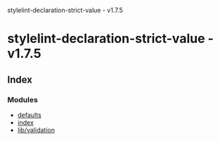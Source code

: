 stylelint-declaration-strict-value - v1.7.5

# stylelint-declaration-strict-value - v1.7.5

## Index

### Modules

* [defaults](modules/defaults.md)
* [index](modules/index.md)
* [lib/validation](modules/lib_validation.md)
